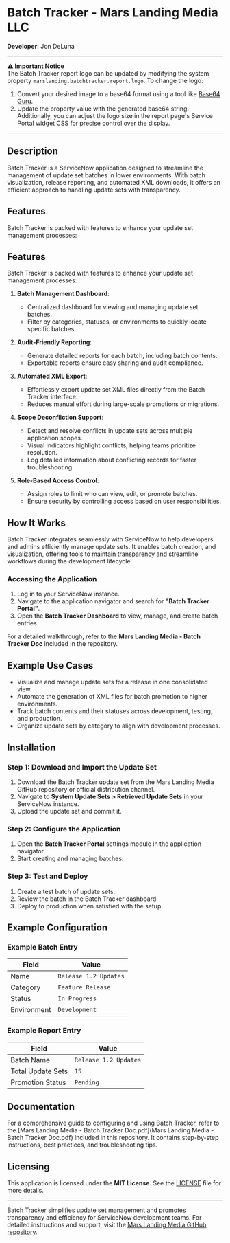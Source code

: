 # Batch Tracker - Mars Landing Media LLC

**Developer**: Jon DeLuna  

---

**⚠ Important Notice**  
The Batch Tracker report logo can be updated by modifying the system property `marslanding.batchtracker.report.logo`. To change the logo:  
1. Convert your desired image to a base64 format using a tool like [Base64 Guru](https://base64.guru/converter/encode/image/svg).  
2. Update the property value with the generated base64 string.  
Additionally, you can adjust the logo size in the report page's Service Portal widget CSS for precise control over the display.

---

## Description

Batch Tracker is a ServiceNow application designed to streamline the management of update set batches in lower environments. With batch visualization, release reporting, and automated XML downloads, it offers an efficient approach to handling update sets with transparency.

## Features

Batch Tracker is packed with features to enhance your update set management processes:

## Features

Batch Tracker is packed with features to enhance your update set management processes:

1. **Batch Management Dashboard**:  
   - Centralized dashboard for viewing and managing update set batches.  
   - Filter by categories, statuses, or environments to quickly locate specific batches.  

2. **Audit-Friendly Reporting**:  
   - Generate detailed reports for each batch, including batch contents.  
   - Exportable reports ensure easy sharing and audit compliance.  

3. **Automated XML Export**:  
   - Effortlessly export update set XML files directly from the Batch Tracker interface.  
   - Reduces manual effort during large-scale promotions or migrations.  

4. **Scope Deconfliction Support**:  
   - Detect and resolve conflicts in update sets across multiple application scopes.  
   - Visual indicators highlight conflicts, helping teams prioritize resolution.  
   - Log detailed information about conflicting records for faster troubleshooting.  

7. **Role-Based Access Control**:  
   - Assign roles to limit who can view, edit, or promote batches.  
   - Ensure security by controlling access based on user responsibilities.  


## How It Works

Batch Tracker integrates seamlessly with ServiceNow to help developers and admins efficiently manage update sets. It enables batch creation, and visualization, offering tools to maintain transparency and streamline workflows during the development lifecycle.

### Accessing the Application

1. Log in to your ServiceNow instance.
2. Navigate to the application navigator and search for **"Batch Tracker Portal"**.
3. Open the **Batch Tracker Dashboard** to view, manage, and create batch entries.

For a detailed walkthrough, refer to the **Mars Landing Media - Batch Tracker Doc** included in the repository.

## Example Use Cases

- Visualize and manage update sets for a release in one consolidated view.
- Automate the generation of XML files for batch promotion to higher environments.
- Track batch contents and their statuses across development, testing, and production.
- Organize update sets by category to align with development processes.

## Installation

### Step 1: Download and Import the Update Set
1. Download the Batch Tracker update set from the Mars Landing Media GitHub repository or official distribution channel.
2. Navigate to **System Update Sets > Retrieved Update Sets** in your ServiceNow instance.
3. Upload the update set and commit it.

### Step 2: Configure the Application
1. Open the **Batch Tracker Portal** settings module in the application navigator.
2. Start creating and managing batches.

### Step 3: Test and Deploy
1. Create a test batch of update sets.
2. Review the batch in the Batch Tracker dashboard.
3. Deploy to production when satisfied with the setup.

## Example Configuration

### Example Batch Entry
| Field           | Value                  |
|------------------|------------------------|
| Name            | `Release 1.2 Updates` |
| Category        | `Feature Release`     |
| Status          | `In Progress`         |
| Environment     | `Development`         |

### Example Report Entry
| Field           | Value                  |
|------------------|------------------------|
| Batch Name      | `Release 1.2 Updates` |
| Total Update Sets | `15`                 |
| Promotion Status | `Pending`            |

## Documentation

For a comprehensive guide to configuring and using Batch Tracker, refer to the [Mars Landing Media - Batch Tracker Doc.pdf](Mars Landing Media - Batch Tracker Doc.pdf) included in this repository. It contains step-by-step instructions, best practices, and troubleshooting tips.

## Licensing

This application is licensed under the **MIT License**. See the [LICENSE](LICENSE) file for more details.

---

Batch Tracker simplifies update set management and promotes transparency and efficiency for ServiceNow development teams. For detailed instructions and support, visit the [Mars Landing Media GitHub repository](https://github.com/Mars-Landing-Media).
